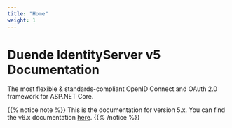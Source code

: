 ```yaml
---
title: "Home"
weight: 1
---
```


# Duende IdentityServer v5 Documentation
The most flexible & standards-compliant OpenID Connect and OAuth 2.0 framework for ASP.NET Core.

{{% notice note %}}
This is the documentation for version 5.x. You can find the v6.x documentation [here](https://docs.duendesoftware.com/identityserver/v6).
{{% /notice %}}
